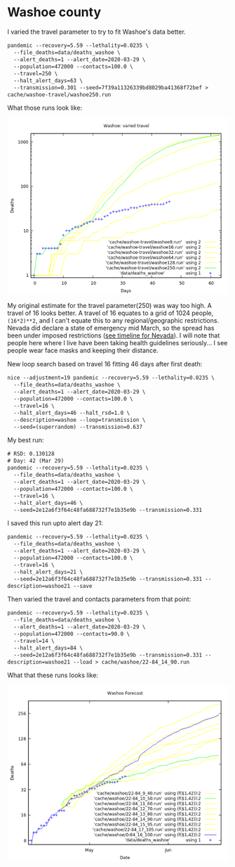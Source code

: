 # Washoe county

I varied the travel parameter to try to fit Washoe's data better.

```fish
pandemic --recovery=5.59 --lethality=0.0235 \
  --file_deaths=data/deaths_washoe \
  --alert_deaths=1 --alert_date=2020-03-29 \
  --population=472000 --contacts=100.0 \
  --travel=250 \
  --halt_alert_days=63 \
  --transmission=0.301 --seed=7f39a11326339bd8029ba41368f72bef > cache/washoe-travel/washoe250.run
```

What those runs look like:

![Washoe county varied travels](img/washoe_travels.png)

My original estimate for the travel parameter(250) was way too high.
A travel of 16 looks better.
A travel of 16 equates to a grid of 1024 people, `(16*2)**2`, and
I can't equate this to any regional/geographic restrictions.
Nevada did declare a state of emergency mid March, so
the spread has been under imposed restrictions
([see timeline for Nevada](https://en.wikipedia.org/wiki/COVID-19_pandemic_in_Nevada#Timeline)).
I will note that people here where I live have been taking health guidelines seriously...
I see people wear face masks and keeping their distance.


New loop search based on travel 16 fitting 46 days after first death:

```fish
nice --adjustment=19 pandemic --recovery=5.59 --lethality=0.0235 \
  --file_deaths=data/deaths_washoe \
  --alert_deaths=1 --alert_date=2020-03-29 \
  --population=472000 --contacts=100.0 \
  --travel=16 \
  --halt_alert_days=46 --halt_rsd=1.0 \
  --description=washoe --loop=transmission \
  --seed=(superrandom) --transmission=0.637
```

My best run:

```fish
# RSD: 0.130128
# Day: 42 (Mar 29)
pandemic --recovery=5.59 --lethality=0.0235 \
  --file_deaths=data/deaths_washoe \
  --alert_deaths=1 --alert_date=2020-03-29 \
  --population=472000 --contacts=100.0 \
  --travel=16 \
  --halt_alert_days=46 \
  --seed=2e12a6f3f64c48fa688732f7e1b35e9b --transmission=0.331
```

I saved this run upto alert day 21:

```fish
pandemic --recovery=5.59 --lethality=0.0235 \
  --file_deaths=data/deaths_washoe \
  --alert_deaths=1 --alert_date=2020-03-29 \
  --population=472000 --contacts=100.0 \
  --travel=16 \
  --halt_alert_days=21 \
  --seed=2e12a6f3f64c48fa688732f7e1b35e9b --transmission=0.331 --description=washoe21 --save
```

Then varied the travel and contacts parameters from that point:

```fish
pandemic --recovery=5.59 --lethality=0.0235 \
  --file_deaths=data/deaths_washoe \
  --alert_deaths=1 --alert_date=2020-03-29 \
  --population=472000 --contacts=90.0 \
  --travel=14 \
  --halt_alert_days=84 \
  --seed=2e12a6f3f64c48fa688732f7e1b35e9b --transmission=0.331 --description=washoe21 --load > cache/washoe/22-84_14_90.run
```

What that these runs looks like:

![Washoe Forecast](img/washoe_forecast.png)
